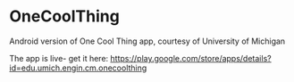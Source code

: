 OneCoolThing
============

Android version of One Cool Thing app, courtesy of University of Michigan

The app is live- get it here:
https://play.google.com/store/apps/details?id=edu.umich.engin.cm.onecoolthing
